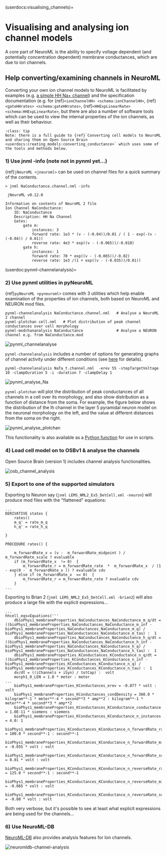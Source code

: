 (userdocs:visualising_channels)=
# Visualising and analysing ion channel models

A core part of NeuroML is the ability to specify voltage dependent (and potentially concentration dependent) membrane conductances, which are due to ion channels.


## Help converting/examining channels in NeuroML

Converting your own ion channel models to NeuroML is facilitated by examples (e.g. [a simple HH Na+ channel](https://github.com/NeuroML/NeuroML2/tree/master/examples/NML2_SimpleIonChannel.nml)) and the specification documentation (e.g. for {ref}`<ionChannelHH> <schema:ionChannelHH>`, {ref}`<gateHHrates> <schema:gateHHrates>`, {ref}`<HHExpLinearRate> <schema:HHExpLinearRate>`, but there are also a number of software tools which can be used to view the internal properties of the ion channels, as well as their behaviour.

```{admonition} Converting cell models to NeuroML
:class: tip
Note: there is a full guide to {ref}`Converting cell models to NeuroML and sharing them on Open Source Brain <userdocs:creating_models:converting_conductance>` which uses some of the tools and methods below.
```


### 1) Use jnml -info  (note not in pynml yet...)

{ref}`jNeuroML <jneuroml>` can be used on channel files for a quick summary of the contents.

```
> jnml NaConductance.channel.nml -info

 jNeuroML v0.12.0

Information on contents of NeuroML 2 file
Ion Channel NaConductance:
    ID: NaConductance
    Description: HH Na Channel
    Gates:
        gate m:
            instances: 3
            forward rate: 1e3 * (v - (-0.04))/0.01 / ( 1 - exp(-(v - (-0.04)) / 0.01))
            reverse rate: 4e3 * exp((v - (-0.065))/-0.018)
        gate h:
            instances: 1
            forward rate: 70 * exp((v - (-0.065))/-0.02)
            reverse rate: 1e3 /(1 + exp((v - (-0.035))/0.01))
```

(userdoc:pynml-channelanalysis)=
### 2) Use pynml utilities in pyNeuroML

{ref}`pyNeuroML <pyneuroml>`  comes with 3 utilities which help enable examination of the properties of ion channels, both based on NeuroML and NEURON mod files.

```
pynml-channelanalysis NaConductance.channel.nml   # Analyse a NeuroML 2 channel
pynml-plotchan cell.nml   # Plot distribution of peak channel conductances over cell morphology
pynml-modchananalysis NaConductance               # Analyse a NEURON channel e.g. from NaConductance.mod

```
![pynml_channelanalyse](../images/pynml-channelanalysis.png)

`pynml-channelanalysis` includes a number of options for generating graphs of channel activity under different conditions (see [here](https://github.com/OpenSourceBrain/BlueBrainProjectShowcase/tree/master/NMC/NeuroML2#analyse-channel-properties) for details).

```
pynml-channelanalysis NaTa_t.channel.nml  -erev 55 -stepTargetVoltage 10 -clampDuration 5 -i -duration 7 -clampDelay 1
```
![pynml_analyse_Na](../images/NaTa.png)


`pynml-plotchan` will plot the distribution of peak conductances of all channels in a cell over its morphology, and also show distribution as a function of distance from the soma.
For example, the figure below shows the distribution of the Ih channel in the layer 5 pyramidal neuron model on the neuronal morphology on the left, and the value at different distances from the soma on the right.

![pynml_analyse_plotchan](../images/Ih-combined.png)

This functionality is also available as a [Python function](https://pyneuroml.readthedocs.io/en/stable/pyneuroml.analysis.html#pyneuroml.analysis.ChannelDensityPlot.plot_channel_densities) for use in scripts.

### 4) Load cell model on to OSBv1 & analyse the channels

Open Source Brain (version 1) includes channel analysis functionalities.

![osb_channel_analysis](../images/osb-channel-analysis.png)

### 5) Export to one of the supported simulators

Exporting to Neuron say (`jnml LEMS_NML2_Ex5_DetCell.xml -neuron`) will produce mod files with the "flattened" equations:
```
...
DERIVATIVE states {
    rates()
    m_q' = rate_m_q
    h_q' = rate_h_q

}

PROCEDURE rates() {

    m_forwardRate_x = (v -  m_forwardRate_midpoint ) /  m_forwardRate_scale ? evaluable
    if (m_forwardRate_x  != 0)  {
        m_forwardRate_r = m_forwardRate_rate  *  m_forwardRate_x  / (1 - exp(0 -  m_forwardRate_x )) ? evaluable cdv
    } else if (m_forwardRate_x  == 0)  {
        m_forwardRate_r = m_forwardRate_rate ? evaluable cdv
    }
...
```
Exporting to Brian 2 (`jnml LEMS_NML2_Ex5_DetCell.xml -brian2`) will also produce a large file with the explicit expressions...
```
...
hhcell_eqs=Equations('''
    dbioPhys1_membraneProperties_NaConductances_NaConductance_m_q/dt = ((bioPhys1_membraneProperties_NaConductances_NaConductance_m_inf - bioPhys1_membraneProperties_NaConductances_NaConductance_m_q) / bioPhys1_membraneProperties_NaConductances_NaConductance_m_tau) :  1
    dbioPhys1_membraneProperties_NaConductances_NaConductance_h_q/dt = ((bioPhys1_membraneProperties_NaConductances_NaConductance_h_inf - bioPhys1_membraneProperties_NaConductances_NaConductance_h_q) / bioPhys1_membraneProperties_NaConductances_NaConductance_h_tau) :  1
    dbioPhys1_membraneProperties_KConductances_KConductance_n_q/dt = ((bioPhys1_membraneProperties_KConductances_KConductance_n_inf - bioPhys1_membraneProperties_KConductances_KConductance_n_q) / bioPhys1_membraneProperties_KConductances_KConductance_n_tau) :  1
    dv/dt = ((iChannels + iSyn) / totCap) :  volt
    morph1_0_LEN = 1.0 * meter : meter
...
    bioPhys1_membraneProperties_KConductances_erev = -0.077 * volt : volt
    bioPhys1_membraneProperties_KConductances_condDensity = 360.0 * kilogram**-1 * meter**-4 * second**3 * amp**2 : kilogram**-1 * meter**-4 * second**3 * amp**2
    bioPhys1_membraneProperties_KConductances_KConductance_conductance = 1.0E-11 * siemens : siemens
    bioPhys1_membraneProperties_KConductances_KConductance_n_instances = 4.0: 1
    bioPhys1_membraneProperties_KConductances_KConductance_n_forwardRate_rate = 100.0 * second**-1 : second**-1
    bioPhys1_membraneProperties_KConductances_KConductance_n_forwardRate_midpoint = -0.055 * volt : volt
    bioPhys1_membraneProperties_KConductances_KConductance_n_forwardRate_scale = 0.01 * volt : volt
    bioPhys1_membraneProperties_KConductances_KConductance_n_reverseRate_rate = 125.0 * second**-1 : second**-1
    bioPhys1_membraneProperties_KConductances_KConductance_n_reverseRate_midpoint = -0.065 * volt : volt
    bioPhys1_membraneProperties_KConductances_KConductance_n_reverseRate_scale = -0.08 * volt : volt
```

Both very verbose, but it's possible to see at least what explicit expressions are being used for the channels...

### 6) Use NeuroML-DB

[NeuroML-DB](https://neuroml-db.org) also provides analysis features for Ion channels.

![neuromldb-channel-analysis](../images/neuromldb-channel-analysis.png)
